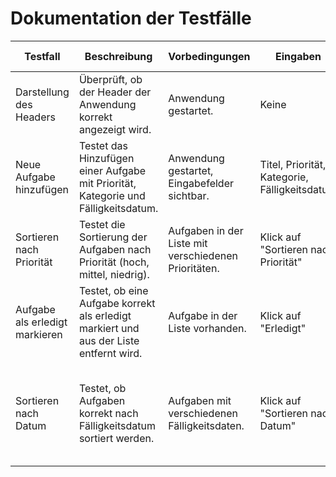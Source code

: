 # Dokumentation der Testfälle

| Testfall                        | Beschreibung                                                                 | Vorbedingungen                                      | Eingaben                            | Erwartetes Ergebnis                                                           | Nachbedingungen                            |
|--------------------------------|-----------------------------------------------------------------------------|---------------------------------------------------|------------------------------------|----------------------------------------------------------------------------|-------------------------------------------|
| Darstellung des Headers         | Überprüft, ob der Header der Anwendung korrekt angezeigt wird.               | Anwendung gestartet.                              | Keine                              | Header zeigt den Text "TODO-App".                                           | Keine                                     |
| Neue Aufgabe hinzufügen         | Testet das Hinzufügen einer Aufgabe mit Priorität, Kategorie und Fälligkeitsdatum. | Anwendung gestartet, Eingabefelder sichtbar.      | Titel, Priorität, Kategorie, Fälligkeitsdatum | Aufgabe erscheint in der Liste mit den korrekten Attributen.                  | Aufgabe korrekt in der Liste sichtbar.    |
| Sortieren nach Priorität        | Testet die Sortierung der Aufgaben nach Priorität (hoch, mittel, niedrig).     | Aufgaben in der Liste mit verschiedenen Prioritäten. | Klick auf "Sortieren nach Priorität" | Aufgaben werden in der Reihenfolge der Priorität angezeigt.                   | Aufgabenliste sortiert nach Priorität.    |
| Aufgabe als erledigt markieren  | Testet, ob eine Aufgabe korrekt als erledigt markiert und aus der Liste entfernt wird. | Aufgabe in der Liste vorhanden.                   | Klick auf "Erledigt"              | Aufgabe wird aus der Liste entfernt.                                         | Aufgabe ist nicht mehr in der Liste.      |
| Sortieren nach Datum            | Testet, ob Aufgaben korrekt nach Fälligkeitsdatum sortiert werden.            | Aufgaben mit verschiedenen Fälligkeitsdaten.       | Klick auf "Sortieren nach Datum"   | Aufgaben werden in aufsteigender oder absteigender Reihenfolge der Daten angezeigt. | Aufgabenliste nach Datum sortiert.        |
